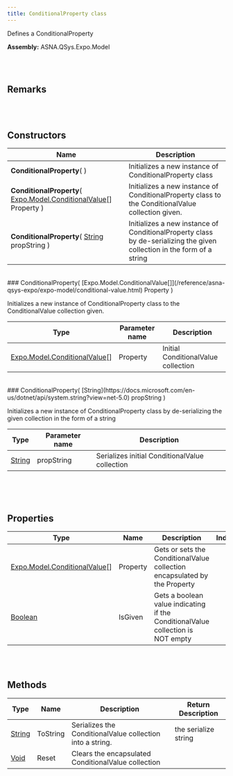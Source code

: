 ```yaml
---
title: ConditionalProperty class
---
```


Defines a ConditionalProperty

**Assembly:** ASNA.QSys.Expo.Model

<br>
<br>

## Remarks

<br>
<br>

## Constructors

| Name |  Description 
| --- | --- 
| **ConditionalProperty**(  ) | Initializes a new instance of ConditionalProperty class
| **ConditionalProperty**( [Expo.Model.ConditionalValue[]](/reference/asna-qsys-expo/expo-model/conditional-value.html) Property ) | Initializes a new instance of ConditionalProperty class to the ConditionalValue collection given.
| **ConditionalProperty**( [String](https://docs.microsoft.com/en-us/dotnet/api/system.string?view=net-5.0) propString ) | Initializes a new instance of ConditionalProperty class by de-serializing the given collection in the form of a string

<br>
### ConditionalProperty( [Expo.Model.ConditionalValue[]](/reference/asna-qsys-expo/expo-model/conditional-value.html) Property )

Initializes a new instance of ConditionalProperty class to the ConditionalValue collection given.

| Type | Parameter name | Description
| --- | --- | ---
| [Expo.Model.ConditionalValue[]](/reference/asna-qsys-expo/expo-model/conditional-value.html) | Property | Initial ConditionalValue collection 

<br>
### ConditionalProperty( [String](https://docs.microsoft.com/en-us/dotnet/api/system.string?view=net-5.0) propString )

Initializes a new instance of ConditionalProperty class by de-serializing the given collection in the form of a string

| Type | Parameter name | Description
| --- | --- | ---
| [String](https://docs.microsoft.com/en-us/dotnet/api/system.string?view=net-5.0) | propString | Serializes initial ConditionalValue collection 

<br>

<br>
<br>

## Properties

| Type | Name | Description | Indexer
| --- | --- | --- | --- 
| [Expo.Model.ConditionalValue[]](/reference/asna-qsys-expo/expo-model/conditional-value.html) | Property | Gets or sets the ConditionalValue collection encapsulated by the Property | 
| [Boolean](https://docs.microsoft.com/en-us/dotnet/api/system.boolean?view=net-5.0) | IsGiven | Gets a boolean value indicating if the ConditionalValue collection is NOT empty | 

<br>
<br>

## Methods

| Type | Name | Description | Return Description 
| --- | --- | --- | --- 
| [String](https://docs.microsoft.com/en-us/dotnet/api/system.string?view=net-5.0) | ToString | Serializes the ConditionalValue collection into a string. | the serialize string
| [Void](https://docs.microsoft.com/en-us/dotnet/api/system.void?view=net-5.0) | Reset | Clears the encapsulated ConditionalValue collection | 

<br>
<br>

